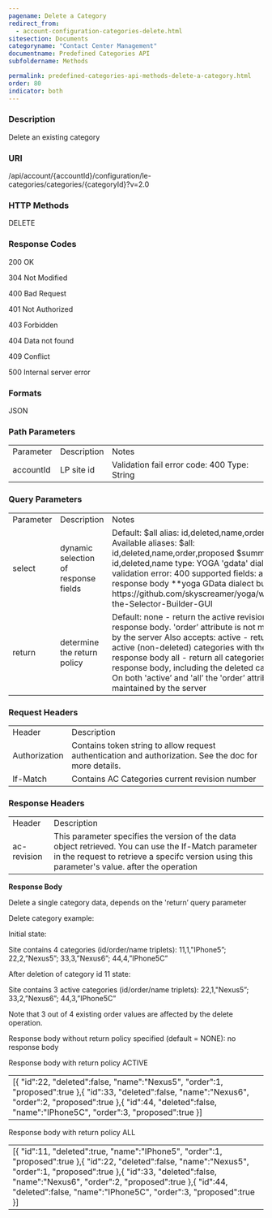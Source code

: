 ```yaml
---
pagename: Delete a Category
redirect_from:
  - account-configuration-categories-delete.html
sitesection: Documents
categoryname: "Contact Center Management"
documentname: Predefined Categories API
subfoldername: Methods

permalink: predefined-categories-api-methods-delete-a-category.html
order: 80
indicator: both
---
```


### Description

Delete an existing category

### URI

/api/account/{accountId}/configuration/le-categories/categories/{categoryId}?v=2.0

### HTTP Methods

DELETE

### Response Codes

200 OK

304 Not Modified

400 Bad Request

401 Not Authorized

403 Forbidden

404 Data not found

409 Conflict

500 Internal server error

### Formats

JSON

### Path Parameters

<table>
  <tr>
    <td>Parameter</td>
    <td>Description</td>
    <td>Notes</td>
  </tr>
  <tr>
    <td>accountId</td>
    <td>LP site id</td>
    <td>Validation fail error code: 400
Type: String </td>
  </tr>
</table>


### Query Parameters

<table>
  <tr>
    <td>Parameter</td>
    <td>Description</td>
    <td>Notes</td>
  </tr>
  <tr>
    <td>select</td>
    <td>dynamic selection of response fields</td>
    <td>Default: $all alias: id,deleted,name,order,proposed
Available aliases:
$all: id,deleted,name,order,proposed
$summary: id,deleted,name
type: YOGA 'gdata' dialect
validation error: 400
supported fields: any in response body
**yoga GData dialect builder url:
https://github.com/skyscreamer/yoga/wiki/Using-the-Selector-Builder-GUI</td>
  </tr>
  <tr>
    <td>return</td>
    <td>determine the return policy </td>
    <td>Default: none - return the active revision with no response body. 'order’ attribute is not maintained by the server
Also accepts:
active - return all active (non-deleted) categories with the response body
all - return all categories with the response body, including the deleted categories
On both 'active’ and 'all’ the 'order’ attribute is maintained by the server</td>
  </tr>
</table>


### Request Headers

<table>
  <tr>
    <td>Header</td>
    <td>Description</td>
  </tr>
  <tr>
    <td>Authorization</td>
    <td>Contains token string to allow request authentication and authorization. See the doc for more details.</td>
  </tr>
  <tr>
    <td>If-Match</td>
    <td>Contains AC Categories current revision number</td>
  </tr>
</table>


### Response Headers

<table>
  <tr>
    <td>Header</td>
    <td>Description</td>
  </tr>
  <tr>
    <td>ac-revision</td>
    <td>This parameter specifies the version of the data object retrieved. You can use the If-Match parameter in the request to retrieve a specifc version using this parameter's value. after the operation</td>
  </tr>
</table>


**Response Body**

Delete a single category data, depends on the 'return’ query parameter

Delete category example:

Initial state:

Site contains 4 categories (id/order/name triplets): 11,1,"IPhone5”; 22,2,”Nexus5”; 33,3,”Nexus6”; 44,4,”IPhone5C”

After deletion of category id 11 state:

Site contains 3 active categories (id/order/name triplets): 22,1,"Nexus5”; 33,2,”Nexus6”; 44,3,”IPhone5C”

Note that 3 out of 4 existing order values are affected by the delete operation.

Response body without return policy specified (default = NONE): no response body

Response body with return policy ACTIVE

<table>
  <tr>
    <td>[{
        "id":22,
        "deleted":false,
        "name":"Nexus5",
        "order":1,
        "proposed":true
 },{
        "id":33,
        "deleted":false,
        "name":"Nexus6",
        "order":2,
        "proposed":true
 },{
        "id":44,
        "deleted":false,
        "name":"IPhone5C",
        "order":3,
        "proposed":true
 }]</td>
  </tr>
</table>


Response body with return policy ALL

<table>
  <tr>
    <td>[{
        "id":11,
        "deleted":true,
        "name":"IPhone5",
        "order":1,
        "proposed":true
 },{
        "id":22,
        "deleted":false,
        "name":"Nexus5",
        "order":1,
        "proposed":true
 },{
        "id":33,
        "deleted":false,
        "name":"Nexus6",
        "order":2,
        "proposed":true
 },{
        "id":44,
        "deleted":false,
        "name":"IPhone5C",
        "order":3,
        "proposed":true
 }]</td>
  </tr>
</table>
